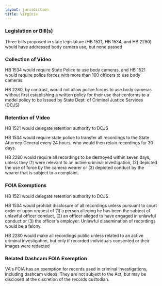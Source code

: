 ```yaml
---
layout: jurisdiction
title: Virginia
---
```


### Legislation or Bill(s)

Three bills proposed in state legislature (HB 1521, HB 1534, and HB 2280) would have addressed body camera use, but none passed

### Collection of Video

HB 1534 would require State Police to use body cameras, and HB 1521 would require police forces with more than 100 officers  to use body cameras.

HB 2280, by contrast, would not allow police forces to use body cameras without first establishing a written policy for their use that conforms to a model policy to be issued by State Dept. of Criminal Justice Services (DCJS)

### Retention of Video

HB 1521 would delegate retention authority to DCJS

HB 1534 would require state police to transfer all recordings to the State Attorney General every 24 hours, who would then retain recordings for 30 days.

HB 2280 would require all recordings to be destroyed within seven days, unless they (1) were relevant to an active criminal investigation, (2) depicted the use of force by the camera wearer or (3) depicted conduct by the wearer that is subject to a complaint.

### FOIA Exemptions

HB 1521 would delegate retention authority to DCJS.

HB 1534 would prohibit disclosure of all recordings unless pursuant to court order or upon request of (1) a person alleging he has been the subject of unlawful officer conduct, (2) an officer alleged to have engaged in unlawful conduct or (3) the officer&#39;s employer. Unlawful dissemination of recordings would be a felony.

HB 2280 would make all recordings  public unless related to an active criminal investigation, but only if recorded individuals consented or their images were redacted

### Related Dashcam FOIA Exemption

VA&#39;s FOIA has an exemption for records used in criminal investigations, including dashcam videos. They are not subject to the Act, but may be disclosed at the discretion of the records custodian.

